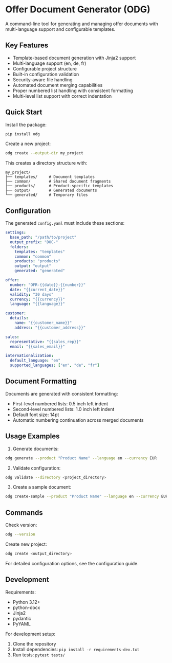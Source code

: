 # Offer Document Generator (ODG)

A command-line tool for generating and managing offer documents with multi-language support and configurable templates.

## Key Features
- Template-based document generation with Jinja2 support
- Multi-language support (en, de, fr)
- Configurable project structure
- Built-in configuration validation
- Security-aware file handling
- Automated document merging capabilities
- Proper numbered list handling with consistent formatting
- Multi-level list support with correct indentation

## Quick Start

Install the package:
```bash
pip install odg
```

Create a new project:
```bash
odg create --output-dir my_project
```

This creates a directory structure with:
```
my_project/
├── templates/     # Document templates
├── common/        # Shared document fragments
├── products/      # Product-specific templates
├── output/        # Generated documents
└── generated/     # Temporary files
```

## Configuration

The generated `config.yaml` must include these sections:

```yaml
settings:
  base_path: "/path/to/project"
  output_prefix: "DOC-"
  folders:
    templates: "templates"
    common: "common"
    products: "products"
    output: "output"
    generated: "generated"

offer:
  number: "OFR-{{date}}-{{number}}"
  date: "{{current_date}}"
  validity: "30 days"
  currency: "{{currency}}"
  language: "{{language}}"

customer:
  details:
    name: "{{customer_name}}"
    address: "{{customer_address}}"

sales:
  representative: "{{sales_rep}}"
  email: "{{sales_email}}"

internationalization:
  default_language: "en"
  supported_languages: ["en", "de", "fr"]
```

## Document Formatting

Documents are generated with consistent formatting:
- First-level numbered lists: 0.5 inch left indent
- Second-level numbered lists: 1.0 inch left indent
- Default font size: 14pt
- Automatic numbering continuation across merged documents

## Usage Examples

1. Generate documents:
```bash
odg generate --product "Product Name" --language en --currency EUR
```

2. Validate configuration:
```bash
odg validate --directory <project_directory>
```

3. Create a sample document:
```bash
odg create-sample --product "Product Name" --language en --currency EUR
```

## Commands

Check version:
```bash
odg --version
```

Create new project:
```bash
odg create <output_directory>
```

For detailed configuration options, see the configuration guide.

## Development

Requirements:
- Python 3.12+
- python-docx
- Jinja2
- pydantic
- PyYAML

For development setup:
1. Clone the repository
2. Install dependencies: `pip install -r requirements-dev.txt`
3. Run tests: `pytest tests/`

